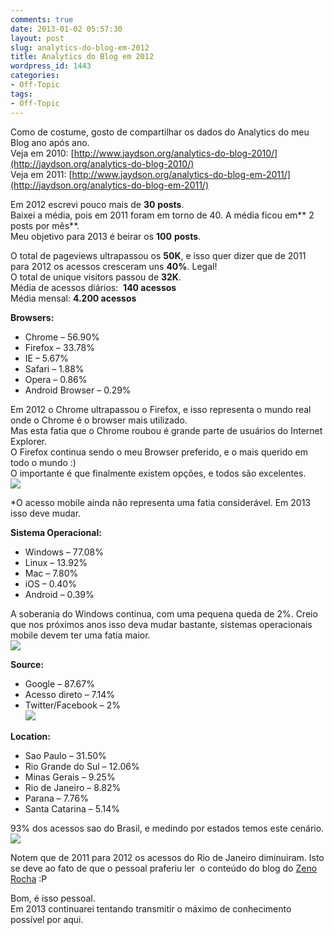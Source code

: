 ```yaml
---
comments: true
date: 2013-01-02 05:57:30
layout: post
slug: analytics-do-blog-em-2012
title: Analytics do Blog em 2012
wordpress_id: 1443
categories:
- Off-Topic
tags:
- Off-Topic
---
```


Como de costume, gosto de compartilhar os dados do Analytics do meu Blog ano após ano.  
Veja em 2010: [http://www.jaydson.org/analytics-do-blog-2010/](http://jaydson.org/analytics-do-blog-2010/)  
Veja em 2011: [http://www.jaydson.org/analytics-do-blog-em-2011/](http://jaydson.org/analytics-do-blog-em-2011/)  

Em 2012 escrevi pouco mais de **30** **posts**.  
Baixei a média, pois em 2011 foram em torno de 40. A média ficou em** 2 posts por mês**.  
Meu objetivo para 2013 é beirar os **100** **posts**.  

O total de pageviews ultrapassou os **50K**, e isso quer dizer que de 2011 para 2012 os acessos cresceram uns **40%**. Legal!  
O total de unique visitors passou de **32K**.  
Média de acessos diários:  **140 acessos**    
Média mensal: **4.200 acessos**  
<!--more-->

**Browsers:**  
- Chrome – 56.90%
- Firefox – 33.78%  
- IE – 5.67%  
- Safari – 1.88%  
- Opera – 0.86%  
- Android Browser – 0.29%  

Em 2012 o Chrome ultrapassou o Firefox, e isso representa o mundo real onde o Chrome é o browser mais utilizado.  
Mas esta fatia que o Chrome roubou é grande parte de usuários do Internet Explorer.  
O Firefox continua sendo o meu Browser preferido, e o mais querido em todo o mundo :)  
O importante é que finalmente existem opções, e todos são excelentes.  
[![](http://jaydson.org/wp-content/uploads/browsers4.png)](http://jaydson.org/wp-content/uploads/browsers4.png)

\*O acesso mobile ainda não representa uma fatia considerável. Em 2013 isso deve mudar.  

**Sistema Operacional:**  
* Windows – 77.08%  
* Linux – 13.92%  
* Mac – 7.80%  
* iOS – 0.40%  
* Android – 0.39%  

A soberania do Windows continua, com uma pequena queda de 2%. Creio que nos próximos anos isso deva mudar bastante, sistemas operacionais mobile devem ter uma fatia maior.  
[![](http://jaydson.org/wp-content/uploads/os.png)](http://jaydson.org/wp-content/uploads/os.png)

**Source:**  
* Google – 87.67%  
* Acesso direto – 7.14%  
* Twitter/Facebook – 2%  
[![](http://jaydson.org/wp-content/uploads/source2.png)](http://jaydson.org/wp-content/uploads/source2.png)

**Location:**  
* Sao Paulo – 31.50%  
* Rio Grande do Sul – 12.06%  
* Minas Gerais – 9.25%  
* Rio de Janeiro – 8.82%  
* Parana – 7.76%  
* Santa Catarina – 5.14%  

93% dos acessos sao do Brasil, e medindo por estados temos este cenário.  
[![](http://jaydson.org/wp-content/uploads/location.png)](http://jaydson.org/wp-content/uploads/location.png)

Notem que de 2011 para 2012 os acessos do Rio de Janeiro diminuiram. Isto se deve ao fato de que o pessoal praferiu ler  o conteúdo do blog do [Zeno Rocha](http://blog.zenorocha.com/) :P  

Bom, é isso pessoal.  
Em 2013 continuarei tentando transmitir o máximo de conhecimento possível por aqui.